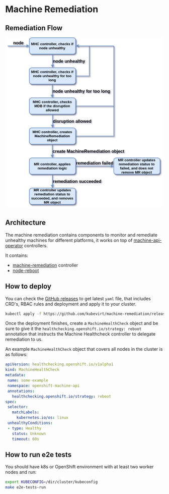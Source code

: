 # Machine Remediation

## Remediation Flow

![Remediation Flow](docs/remediation-flow.png)

## Architecture

The machine remediation contains components to monitor and remediate unhealthy machines for different platforms, it works on top of [machine-api-operator](https://github.com/openshift/machine-api-operator) controllers.

It contains:

* [machine-remediation](docs/machine-remediation.md) controller
* [node-reboot](docs/node-reboot.md)

## How to deploy

You can check the [GitHub releases](https://github.com/kubevirt/machine-remediation/releases) to get latest `yaml` file, that includes CRD's, RBAC rules and deployment and apply it to your cluster.

```bash
kubectl apply -f https://github.com/kubevirt/machine-remediation/releases/download/v0.4.2/machine-remediation.yaml
```

Once the deployment finishes, create a `MachineHealthCheck` object and be sure to give it the `healthchecking.openshift.io/strategy: reboot` annotation that instructs the Machine Healthcheck controller to delegate remediation to us.

An example `MachineHealthCheck` object that covers all nodes in the cluster is as follows:

```yaml
apiVersion: healthchecking.openshift.io/v1alpha1
kind: MachineHealthCheck
metadata:
 name: some-example
 namespace: openshift-machine-api
 annotations:
   healthchecking.openshift.io/strategy: reboot
spec:
 selector:
   matchLabels:
     kubernetes.io/os: linux
 unhealthyConditions:
 - type: Healthy
   status: Unknown
   timeout: 60s
```

## How to run e2e tests

You should have k8s or OpenShift environment with at least two worker nodes and run:

```bash
export KUBECONFIG=/dir/cluster/kubeconfig
make e2e-tests-run
```
